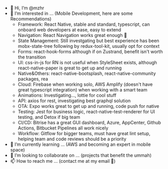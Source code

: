 - 👋 Hi, I’m @mzhr
- 👀 I’m interested in ... (Mobile Development, here are some Recommendations)
  - Framework: React Native, stable and standard, typescript, can onboard web developers at ease, easy to extend
  - Navigation: React Navigation works great enough 🙂
  - State Management: Still investgating but best experience has been mobx-state-tree following by redux-tool-kit, usually opt for context
  - Forms: react-hook-forms although if on Zustrand, benefit isn't worth the transition
  - UI: css-in-js for RN is not useful when StyleSheet exists, although react-native-paper is great to get up and running
  - Native&Others: react-native-bootsplash, react-native-community packages, rea
  - Cloud: Firebase when working solo, AWS Amplify (doesn't have great typescript integration) when working with a smart team
  - Animations: Investigating..., lottie for cool stuff
  - API: axios for rest, investigating best graphql solution
  - OTA: Expo works great to get up and running, code push for native
  - Testing: Jest for business logic, react-native-test-renderer for UI testing, and Detox if big team
  - CI/CD: Bitrise has a great GUI dashboard, Azure, AppCenter, Github Actions, Bitbucket Pipelines all work nicely
  - Workflow: Gitflow for bigger teams, must have great lint setup, helping team and code reviews should be a priority
- 🌱 I’m currently learning ... (AWS and becoming an expert in mobile space)
- 💞️ I’m looking to collaborate on ... (projects that benefit the ummah)
- 📫 How to reach me ... (contact me at my email 🙂)

<!---
mzhr/mzhr is a ✨ special ✨ repository because its `README.md` (this file) appears on your GitHub profile.
You can click the Preview link to take a look at your changes.
--->
